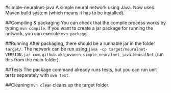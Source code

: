 #simple-neuralnet-java
A simple neural network using Java. Now uses Maven build system (which means it has to be installed).

##Compiling & packaging
You can check that the compile process works by typing `mvn compile`.
If you want to create a jar package for running the network, you can execute `mvn package`.

##Running
After packaging, there should be a runnable jar in the folder `target/`.
The network can be run using `java -cp target/neuralnet-VERSION.jar com.github.akajuvonen.simple_neuralnet_java.NeuralNet`
 (run this from the main folder).

##Tests
The package command already runs tests, but you can run unit tests separately with `mvn test`.

##Cleaning
`mvn clean` cleans up the target folder.
